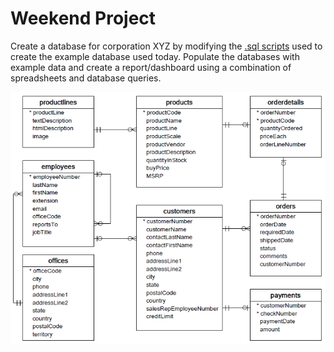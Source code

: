 # Weekend Project


Create a database for corporation XYZ by modifying the [.sql scripts](https://github.com/mmehmadi94/Data_Science_Bootcamp_codingDojo/blob/master/Assignments/weekendProject2/datasets/mysqlsampledatabase.zip) used to create the example database used today. Populate
the databases with example data and create a report/dashboard using a combination of spreadsheets and database queries.


![ERP diagram](https://github.com/mmehmadi94/Data_Science_Bootcamp_codingDojo/blob/master/Assignments/weekendProject2/MySQL-Sample-Database-Schema.png)

